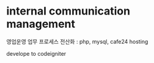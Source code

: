 # internal communication management 
영업운영 업무 프로세스 전산화 
    : php, mysql, cafe24 hosting

develope to codeigniter
